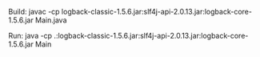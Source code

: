 Build:
javac -cp logback-classic-1.5.6.jar:slf4j-api-2.0.13.jar:logback-core-1.5.6.jar Main.java

Run:
java -cp .:logback-classic-1.5.6.jar:slf4j-api-2.0.13.jar:logback-core-1.5.6.jar Main
